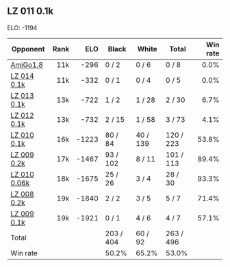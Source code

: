## LZ 011 0.1k ##

ELO: -1194

Opponent | Rank | ELO | Black | White | Total | Win rate
---------|-----:|----:|-------|-------|-------|-------:
[AmiGo1.8](AmiGo1.8.md) | 11k | -296 | 0 / 2 | 0 / 6 | 0 / 8 | 0.0%
[LZ 014 0.1k](LZ%20014%200.1k.md) | 11k | -332 | 0 / 1 | 0 / 4 | 0 / 5 | 0.0%
[LZ 013 0.1k](LZ%20013%200.1k.md) | 13k | -722 | 1 / 2 | 1 / 28 | 2 / 30 | 6.7%
[LZ 012 0.1k](LZ%20012%200.1k.md) | 13k | -732 | 2 / 15 | 1 / 58 | 3 / 73 | 4.1%
[LZ 010 0.1k](LZ%20010%200.1k.md) | 16k | -1223 | 80 / 84 | 40 / 139 | 120 / 223 | 53.8%
[LZ 009 0.2k](LZ%20009%200.2k.md) | 17k | -1467 | 93 / 102 | 8 / 11 | 101 / 113 | 89.4%
[LZ 010 0.06k](LZ%20010%200.06k.md) | 18k | -1675 | 25 / 26 | 3 / 4 | 28 / 30 | 93.3%
[LZ 008 0.2k](LZ%20008%200.2k.md) | 19k | -1840 | 2 / 2 | 3 / 5 | 5 / 7 | 71.4%
[LZ 009 0.1k](LZ%20009%200.1k.md) | 19k | -1921 | 0 / 1 | 4 / 6 | 4 / 7 | 57.1%
Total | | | 203 / 404 | 60 / 92 | 263 / 496 | 
Win rate| | | 50.2% | 65.2% | 53.0% | 
